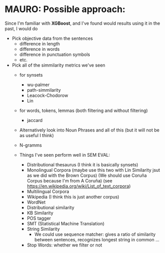 # MAURO: Possible approach:
Since I'm familiar with **XGBoost**, and I've found would results using it in the past, I would do 
- Pick objective data from the sentences 
  - difference in length
  - difference in words
  - difference in punctuation symbols
  - etc.
- Pick all of the simmilarity metrics we've seen
  - for synsets
    - wu-palmer
    - path-simmilarity
    - Leacock-Chodorow
    - Lin
  - for words, tokens, lemmas (both filtering and without filtering)
    - jaccard 
  - Alternatively look into Noun Phrases and all of this (but it will not be as useful I think)
  - N-gramms
  
  - Things I've seen perform well in SEM EVAL:
    - Distributional thesaurus (I think it is basically synsets)
    - Monolingual Corpora (maybe use this two with Lin Similarity jsut as we did with the Brown Corpus) (We should use Coruña Corpus because I'm from A Coruña) (see https://en.wikipedia.org/wiki/List_of_text_corpora)
    - Multilingual Corpora
    - Wikipedia (I think this is just another corpus)
    - WordNet
    - Distributional similarity
    - KB Similarity
    - POS tagger
    - SMT (Statistical Machine Translation)
    - String Similarity 
      - We could use sequence matcher: gives a ratio of similarity between sentences, recognizes longest string in common ...
    - Stop Words: whether we filter or not